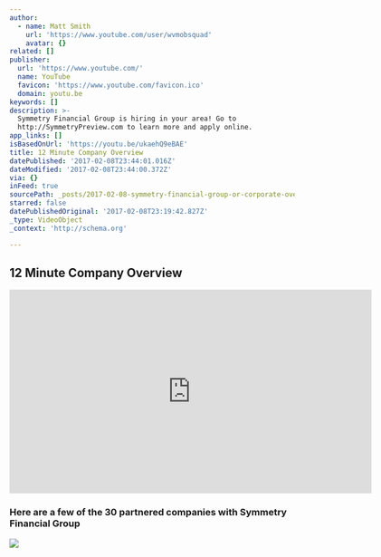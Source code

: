 ```yaml
---
author:
  - name: Matt Smith
    url: 'https://www.youtube.com/user/wvmobsquad'
    avatar: {}
related: []
publisher:
  url: 'https://www.youtube.com/'
  name: YouTube
  favicon: 'https://www.youtube.com/favicon.ico'
  domain: youtu.be
keywords: []
description: >-
  Symmetry Financial Group is hiring in your area! Go to
  http://SymmetryPreview.com to learn more and apply online.
app_links: []
isBasedOnUrl: 'https://youtu.be/ukaehQ9eBAE'
title: 12 Minute Company Overview
datePublished: '2017-02-08T23:44:01.016Z'
dateModified: '2017-02-08T23:44:00.372Z'
via: {}
inFeed: true
sourcePath: _posts/2017-02-08-symmetry-financial-group-or-corporate-overivew.md
starred: false
datePublishedOriginal: '2017-02-08T23:19:42.827Z'
_type: VideoObject
_context: 'http://schema.org'

---
```

## 12 Minute Company Overview

<iframe src="https://cdn.embedly.com/widgets/media.html?src=https%3A%2F%2Fwww.youtube.com%2Fembed%2FukaehQ9eBAE%3Ffeature%3Doembed&amp;url=http%3A%2F%2Fwww.youtube.com%2Fwatch%3Fv%3DukaehQ9eBAE&amp;image=https%3A%2F%2Fi.ytimg.com%2Fvi%2FukaehQ9eBAE%2Fhqdefault.jpg&amp;key=b7d04c9b404c499eba89ee7072e1c4f7&amp;type=text%2Fhtml&amp;schema=youtube" width="640" height="360" scrolling="no" frameborder="0" allowfullscreen="" style=""></iframe>

### Here are a few of the 30 partnered companies with Symmetry Financial Group
![](https://the-grid-user-content.s3-us-west-2.amazonaws.com/5e55e4c2-51fb-4fa0-9d7e-f7777938c571.jpg)